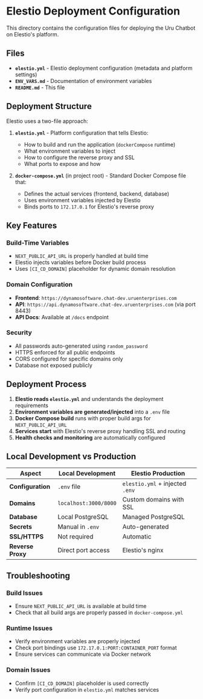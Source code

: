 # Elestio Deployment Configuration

This directory contains the configuration files for deploying the Uru Chatbot on Elestio's platform.

## Files

- **`elestio.yml`** - Elestio deployment configuration (metadata and platform settings)
- **`ENV_VARS.md`** - Documentation of environment variables
- **`README.md`** - This file

## Deployment Structure

Elestio uses a two-file approach:

1. **`elestio.yml`** - Platform configuration that tells Elestio:
   - How to build and run the application (`dockerCompose` runtime)
   - What environment variables to inject
   - How to configure the reverse proxy and SSL
   - What ports to expose and how

2. **`docker-compose.yml`** (in project root) - Standard Docker Compose file that:
   - Defines the actual services (frontend, backend, database)
   - Uses environment variables injected by Elestio
   - Binds ports to `172.17.0.1` for Elestio's reverse proxy

## Key Features

### Build-Time Variables
- `NEXT_PUBLIC_API_URL` is properly handled at build time
- Elestio injects variables before Docker build process
- Uses `[CI_CD_DOMAIN]` placeholder for dynamic domain resolution

### Domain Configuration
- **Frontend**: `https://dynamosoftware.chat-dev.uruenterprises.com`
- **API**: `https://api.dynamosoftware.chat-dev.uruenterprises.com` (via port 8443)
- **API Docs**: Available at `/docs` endpoint

### Security
- All passwords auto-generated using `random_password`
- HTTPS enforced for all public endpoints
- CORS configured for specific domains only
- Database not exposed publicly

## Deployment Process

1. **Elestio reads `elestio.yml`** and understands the deployment requirements
2. **Environment variables are generated/injected** into a `.env` file
3. **Docker Compose build** runs with proper build args for `NEXT_PUBLIC_API_URL`
4. **Services start** with Elestio's reverse proxy handling SSL and routing
5. **Health checks and monitoring** are automatically configured

## Local Development vs Production

| Aspect | Local Development | Elestio Production |
|--------|------------------|-------------------|
| **Configuration** | `.env` file | `elestio.yml` + injected `.env` |
| **Domains** | `localhost:3000/8000` | Custom domains with SSL |
| **Database** | Local PostgreSQL | Managed PostgreSQL |
| **Secrets** | Manual in `.env` | Auto-generated |
| **SSL/HTTPS** | Not required | Automatic |
| **Reverse Proxy** | Direct port access | Elestio's nginx |

## Troubleshooting

### Build Issues
- Ensure `NEXT_PUBLIC_API_URL` is available at build time
- Check that all build args are properly passed in `docker-compose.yml`

### Runtime Issues
- Verify environment variables are properly injected
- Check port bindings use `172.17.0.1:PORT:CONTAINER_PORT` format
- Ensure services can communicate via Docker network

### Domain Issues
- Confirm `[CI_CD_DOMAIN]` placeholder is used correctly
- Verify port configuration in `elestio.yml` matches services
